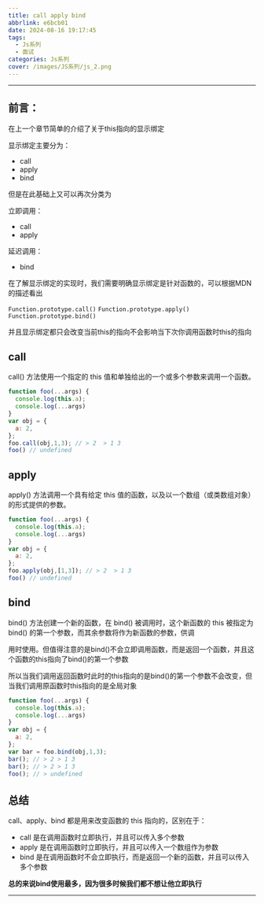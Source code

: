 ```yaml
---
title: call apply bind
abbrlink: e6bcb01
date: 2024-08-16 19:17:45
tags:
  - Js系列
  - 面试
categories: Js系列
cover: /images/JS系列/js_2.png
---
```


---
## 前言：

在上一个章节简单的介绍了关于this指向的显示绑定

显示绑定主要分为：

- call
- apply
- bind

但是在此基础上又可以再次分类为

立即调用：
- call
- apply

延迟调用：
- bind

在了解显示绑定的实现时，我们需要明确显示绑定是针对函数的，可以根据MDN的描述看出

` Function.prototype.call() ` ` Function.prototype.apply() ` ` Function.prototype.bind() `

并且显示绑定都只会改变当前this的指向不会影响当下次你调用函数时this的指向

## call

call() 方法使用一个指定的 this 值和单独给出的一个或多个参数来调用一个函数。

```js
function foo(...args) {
  console.log(this.a);
  console.log(...args)
}
var obj = {
  a: 2,
};
foo.call(obj,1,3); // > 2  > 1 3
foo() // undefined
```

## apply

apply() 方法调用一个具有给定 this 值的函数，以及以一个数组（或类数组对象）的形式提供的参数。

```js
function foo(...args) {
  console.log(this.a);
  console.log(...args)
}
var obj = {
  a: 2,
};
foo.apply(obj,[1,3]); // > 2  > 1 3
foo() // undefined
```

## bind

bind() 方法创建一个新的函数，在 bind() 被调用时，这个新函数的 this 被指定为 bind() 的第一个参数，而其余参数将作为新函数的参数，供调

用时使用。但值得注意的是bind()不会立即调用函数，而是返回一个函数，并且这个函数的this指向了bind()的第一个参数

所以当我们调用返回函数时此时的this指向的是bind()的第一个参数不会改变，但当我们调用原函数时this指向的是全局对象


```js
function foo(...args) {
  console.log(this.a);
  console.log(...args)
}
var obj = {
  a: 2,
};
var bar = foo.bind(obj,1,3);
bar(); // > 2 > 1 3
bar(); // > 2 > 1 3
foo(); // > undefined
```

## 总结

call、apply、bind 都是用来改变函数的 this 指向的，区别在于：

- call 是在调用函数时立即执行，并且可以传入多个参数
- apply 是在调用函数时立即执行，并且可以传入一个数组作为参数
- bind 是在调用函数时不会立即执行，而是返回一个新的函数，并且可以传入多个参数
  
**总的来说bind使用最多，因为很多时候我们都不想让他立即执行**

---
